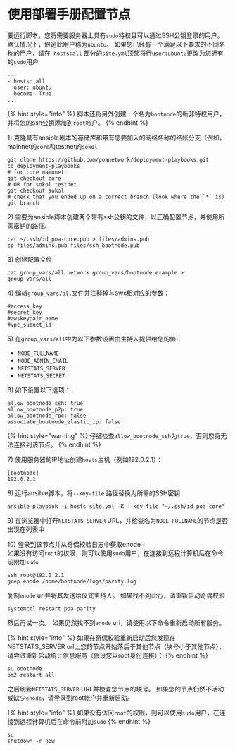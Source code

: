# 使用部署手册配置节点

要运行脚本，您将需要服务器上具有`sudo`特权且可以通过SSH公钥登录的用户。 默认情况下，假定此用户称为`ubuntu`。 如果您已经有一个满足以下要求的不同名称的用户，请在`-hosts:all` 部分的`site.yml`顶部将行`user:ubuntu`更改为您拥有的`sudo`用户

```text
---
- hosts: all
  user: ubuntu
  become: True
...
```

{% hint style="info" %}
脚本还将另外创建一个名为`bootnode`的新非特权用户，并将您的ssh公钥添加到`root`帐户。
{% endhint %}

1\) 克隆具有ansible剧本的存储库和带有您要加入的网络名称的结帐分支（例如，mainnet的`core`和testnet的`sokol`

```text
git clone https://github.com/poanetwork/deployment-playbooks.git
cd deployment-playbooks
# for core mainnet
git checkout core
# OR for sokol testnet
git checkout sokol
# check that you ended up on a correct branch (look where the `*` is)
git branch
```

2\) 需要为ansible脚本创建两个带有ssh公钥的文件，以正确配置节点，并使用所需密钥的路径。

```text
cat ~/.ssh/id_poa-core.pub > files/admins.pub
cp files/admins.pub files/ssh_bootnode.pub
```

3\) 创建配置文件

```text
cat group_vars/all.network group_vars/bootnode.example > group_vars/all
```

4\) 编辑`group_vars/all`文件并注释掉与aws相对应的参数：

```text
#access_key
#secret_key
#awskeypair_name
#vpc_subnet_id
```

5\) 在`group_vars/all`中为以下参数设置由主持人提供给您的值：

* `NODE_FULLNAME`
* `NODE_ADMIN_EMAIL`
* `NETSTATS_SERVER`
* `NETSTATS_SECRET`

6\)  如下设置以下选项：

```text
allow_bootnode_ssh: true
allow_bootnode_p2p: true
allow_bootnode_rpc: false
associate_bootnode_elastic_ip: false
```

{% hint style="warning" %}
仔细检查`allow_bootnode_ssh`为`true`，否则您将无法连接到该节点。
{% endhint %}

7\) 使用服务器的IP地址创建`hosts`主机（例如192.0.2.1）：

```text
[bootnode]
192.0.2.1
```

8\) 运行ansible脚本，将`--key-file` 路径替换为所需的SSH密钥

```text
ansible-playbook -i hosts site.yml -K --key-file "~/.ssh/id_poa-core"
```

9\) 在浏览器中打开`NETSTATS_SERVER` URL，并检查名为`NODE_FULLNAME`的节点是否出现在列表中

10\) 登录到该节点并从奇偶校验日志中获取enode：  
如果没有访问`root`的权限，则可以使用`sudo`用户，在连接到远程计算机后在命令前附加`sudo`

```text
ssh root@192.0.2.1
grep enode /home/bootnode/logs/parity.log
```

复制`enode` uri并将其发送给仪式主持人。 如果找不到此行，请重新启动奇偶校验

```text
systemctl restart poa-parity
```

然后再试一次。 如果仍然找不到`enode` uri，请使用以下命令重新启动所有服务。

{% hint style="info" %}
如果在奇偶校验重新启动后您发现在NETSTATS\_SERVER url上您的节点开始落后于其他节点（块号小于其他节点），请尝试重新启动统计信息服务（假设您以root身份连接）：
{% endhint %}

```text
su bootnode
pm2 restart all
```

之后刷新`NETSTATS_SERVER` URL并检查您节点的块号。 如果您的节点仍然不活动或缺少`enode`，请登录到root帐户并重新启动。  


{% hint style="info" %}
如果没有访问`root`的权限，则可以使用`sudo`用户，在连接到远程计算机后在命令前附加`sudo`
{% endhint %}

```text
su
shutdown -r now
```

